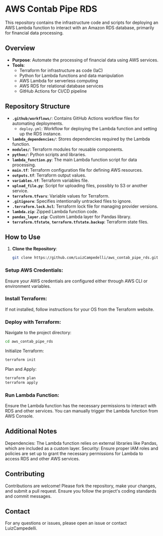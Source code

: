 # AWS Contab Pipe RDS

This repository contains the infrastructure code and scripts for deploying an AWS Lambda function to interact with an Amazon RDS database, primarily for financial data processing.

## Overview

- **Purpose**: Automate the processing of financial data using AWS services.
- **Tools**:
  - Terraform for infrastructure as code (IaC)
  - Python for Lambda functions and data manipulation
  - AWS Lambda for serverless computing
  - AWS RDS for relational database services
  - GitHub Actions for CI/CD pipeline

## Repository Structure

- **`.github/workflows/`**: Contains GitHub Actions workflow files for automating deployments.
  - `deploy.yml`: Workflow for deploying the Lambda function and setting up the RDS instance.
- **`lambda_dependencies/`**: Stores dependencies required by the Lambda function.
- **`modules/`**: Terraform modules for reusable components.
- **`python/`**: Python scripts and libraries.
- **`lambda_function.py`**: The main Lambda function script for data processing.
- **`main.tf`**: Terraform configuration file for defining AWS resources.
- **`outputs.tf`**: Terraform output values.
- **`variables.tf`**: Terraform variables file.
- **`upload_file.py`**: Script for uploading files, possibly to S3 or another service.
- **`terraform.tfvars`**: Variable values for Terraform.
- **`.gitignore`**: Specifies intentionally untracked files to ignore.
- **`.terraform.lock.hcl`**: Terraform lock file for managing provider versions.
- **`lambda.zip`**: Zipped Lambda function code.
- **`pandas_layer.zip`**: Custom Lambda layer for Pandas library.
- **`terraform.tfstate`**, **`terraform.tfstate.backup`**: Terraform state files.

## How to Use

1. **Clone the Repository**:
   ```bash
   git clone https://github.com/LuizCampedelli/aws_contab_pipe_rds.git
   ```

### Setup AWS Credentials:
Ensure your AWS credentials are configured either through AWS CLI or environment variables.

### Install Terraform:
If not installed, follow instructions for your OS from the Terraform website.

### Deploy with Terraform:

Navigate to the project directory:
   ```bash
   cd aws_contab_pipe_rds
   ```
Initialize Terraform:

   ```bash
   terraform init
   ```
Plan and Apply:

```bash
terraform plan
terraform apply
```

### Run Lambda Function:
Ensure the Lambda function has the necessary permissions to interact with RDS and other services.
You can manually trigger the Lambda function from AWS Console.

## Additional Notes
Dependencies: The Lambda function relies on external libraries like Pandas, which are included as a custom layer.
Security: Ensure proper IAM roles and policies are set up to grant the necessary permissions for Lambda to access RDS and other AWS services.

## Contributing
Contributions are welcome! Please fork the repository, make your changes, and submit a pull request. Ensure you follow the project's coding standards and commit messages.

## Contact
For any questions or issues, please open an issue or contact LuizCampedelli.
